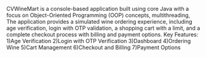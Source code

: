 CVWineMart is a console-based application built using core Java with a focus on Object-Oriented Programming (OOP) concepts, multithreading, The application provides a simulated wine ordering experience, including age verification, login with OTP validation, a shopping cart with a limit, and a complete checkout process with billing and payment options.
Key Features:
1)Age Verification
2)Login with OTP Verification
3)Dashboard
4)Ordering Wine
5)Cart Management
6)Checkout and Billing
7)Payment Options
